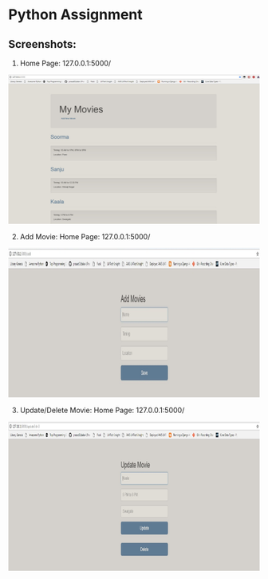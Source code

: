 # Python Assignment

## Screenshots:
1. Home Page: 127.0.0.1:5000/
 <p align="center">
  <img src="home.jpg" width=800 height=300>
 </p>
 
 2. Add Movie:
 Home Page: 127.0.0.1:5000/
 <p align="center">
  <img src="add.jpg" width=800 height=300>
 </p> 
 
 3. Update/Delete Movie:
 Home Page: 127.0.0.1:5000/
 <p align="center">
  <img src="update_delete.jpg" width=800 height=300>
 </p> 

